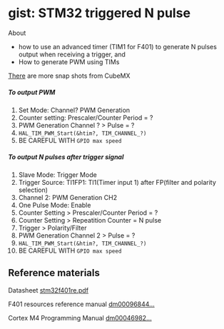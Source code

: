 # gist: STM32 triggered N pulse

About 

- how to use an advanced timer (TIM1 for F401) to generate N pulses output when receiving a trigger, and
- How to generate PWM using TIMs

[There](./README-res/res.md) are more snap shots from CubeMX

##### To output PWM

1. Set Mode: Channel? PWM Generation
2. Counter setting: Prescaler/Counter Period = ?
3. PWM Generation Channel ? > Pulse = ?
4. `HAL_TIM_PWM_Start(&htim?, TIM_CHANNEL_?)`
5. BE CAREFUL WITH `GPIO max speed`

##### To output N pulses after trigger signal

1. Slave Mode: Trigger Mode
2. Trigger Source: TI1FP1: TI1(Timer input 1) after FP(filter and polarity selection)
3. Channel 2: PWM Generation CH2
4. One Pulse Mode: Enable
5. Counter Setting > Prescaler/Counter Period = ?
6. Counter Setting > Repeatition Counter = N pulse
7. Trigger > Polarity/Filter
8. PWM Generation Channel 2 > Pulse = ?
9. `HAL_TIM_PWM_Start(&htim?, TIM_CHANNEL_?)`
10. BE CAREFUL WITH `GPIO max speed`

## Reference materials

Datasheet [stm32f401re.pdf](./README-res/stm32f401re.pdf) 

F401 resources reference manual [dm00096844...](./README-res/dm00096844-stm32f401xbc-and-stm32f401xde-advanced-armbased-32bit-mcus-stmicroelectronics.pdf) 

Cortex M4 Programming Manual [dm00046982...](./README-res/dm00046982-stm32-cortexm4-mcus-and-mpus-programming-manual-stmicroelectronics.pdf) 